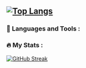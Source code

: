 ## [![Top Langs](https://github-readme-stats.vercel.app/api/top-langs/?username=AlexseyWeb&layout=donut)](https://github.com/anuraghazra/github-readme-stats)
### :penguin: Languages and Tools :

### :fire: My Stats :
[![GitHub Streak](http://github-readme-streak-stats.herokuapp.com?user=AlexseyWeb&theme=dark&background=000000)](https://git.io/streak-stats)
